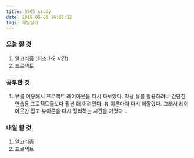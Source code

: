 ```yaml
---
title: 0505 study
date: 2019-05-05 16:07:12
tags: 개발일기
---
```


### 오늘 할 것

1. 알고리즘 (최소 1-2 시간)
2. 프로젝트

### 공부한 것

1. 뷰를 이용해서 프로젝트 레이아웃을 다시 짜보았다. 막상 뷰를 활용하려니 간단한 연습용 프로젝트들보다 훨씬 더 어려웠다. 뷰 이론마저 다시 헤깔렸다. 그래서 레이아웃만 잡고 뷰이론을 다시 정리하는 시간을 가졌다 ..

### 내일 할 것

1. 알고리즘
2. 프로젝트
